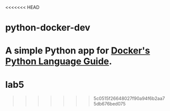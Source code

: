 <<<<<<< HEAD
# python-docker-dev

A simple Python app for [Docker's Python Language Guide](https://docs.docker.com/language/python).
=======
# lab5
>>>>>>> 5c0515f26648027f90a94f6b2aa75db676bed075
